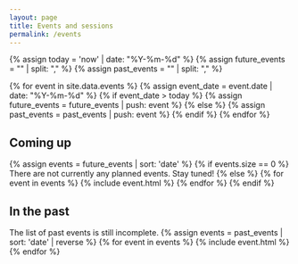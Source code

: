 ```yaml
---
layout: page
title: Events and sessions
permalink: /events
---
```

{% assign today = 'now' | date: "%Y-%m-%d" %}
{% assign future_events = "" | split: "," %}
{% assign past_events = "" | split: "," %}

{% for event in site.data.events %}
  {% assign event_date = event.date | date: "%Y-%m-%d" %}
  {% if event_date > today %}
      {% assign future_events = future_events | push: event %}
  {% else %}
      {% assign past_events = past_events | push: event %}
  {% endif %}
{% endfor %}

## Coming up
{% assign events = future_events | sort: 'date' %}
{% if events.size == 0 %}
There are not currently any planned events. Stay tuned!
{% else %}
  {% for event in events %}
  {% include event.html %}
  {% endfor %}
{% endif %}

## In the past
The list of past events is still incomplete.
{% assign events = past_events | sort: 'date' | reverse %}
{% for event in events %}
  {% include event.html %}
{% endfor %}
